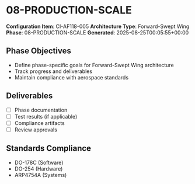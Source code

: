 # 08-PRODUCTION-SCALE

**Configuration Item**: CI-AF118-005
**Architecture Type**: Forward-Swept Wing
**Phase**: 08-PRODUCTION-SCALE
**Generated**: 2025-08-25T00:05:55+00:00

## Phase Objectives
- Define phase-specific goals for Forward-Swept Wing architecture
- Track progress and deliverables
- Maintain compliance with aerospace standards

## Deliverables
- [ ] Phase documentation
- [ ] Test results (if applicable)
- [ ] Compliance artifacts
- [ ] Review approvals

## Standards Compliance
- DO-178C (Software)
- DO-254 (Hardware)
- ARP4754A (Systems)
